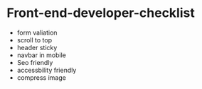 # Front-end-developer-checklist

- form valiation 
- scroll to top
- header sticky
- navbar in mobile
- Seo friendly
- accessbility friendly
- compress image
